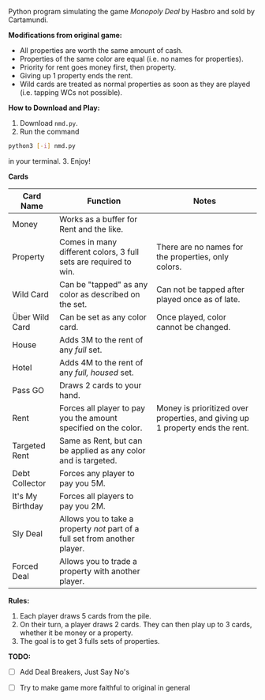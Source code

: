 Python program simulating the game *Monopoly Deal* by Hasbro and sold by Cartamundi.

**Modifications from original game:**

* All properties are worth the same amount of cash.
* Properties of the same color are equal (i.e. no names for properties).
* Priority for rent goes money first, then property.
* Giving up 1 property ends the rent.
* Wild cards are treated as normal properties as soon as they are played (i.e. tapping WCs not possible).
 
**How to Download and Play:**

1. Download `nmd.py`. 
2. Run the command 
```bash
python3 [-i] nmd.py
```
in your terminal. 
3. Enjoy!

**Cards**

Card Name | Function | Notes
--------- | -------- | -----
Money | Works as a buffer for Rent and the like.
Property | Comes in many different colors, 3 full sets are required to win. | There are no names for the properties, only colors. 
Wild Card | Can be "tapped" as any color as described on the set. | Can not be tapped after played once as of late. 
Über Wild Card | Can be set as any color card. | Once played, color cannot be changed. 
House | Adds 3M to the rent of any *full* set. 
Hotel | Adds 4M to the rent of any *full, housed* set. 
Pass GO | Draws 2 cards to your hand. 
Rent | Forces all player to pay you the amount specified on the color. | Money is prioritized over properties, and giving up 1 property ends the rent.
Targeted Rent | Same as Rent, but can be applied as any color and is targeted. 
Debt Collector | Forces any player to pay you 5M. 
It's My Birthday | Forces all players to pay you 2M. 
Sly Deal | Allows you to take a property *not* part of a full set from another player. 
Forced Deal | Allows you to trade a property with another player. 

**Rules:**
 
1. Each player draws 5 cards from the pile. 
2. On their turn, a player draws 2 cards. They can then play up to 3 cards, whether it be money or a property. 
3. The goal is to get 3 fulls sets of properties. 

**TODO:**

- [ ] Add Deal Breakers, Just Say No's
- [ ] Try to make game more faithful to original in general

